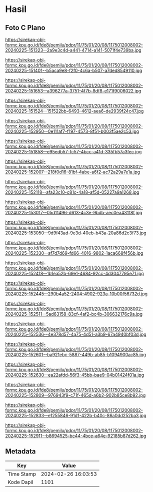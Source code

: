 # Hasil

## Foto C Plano

https://sirekap-obj-formc.kpu.go.id/fde8/pemilu/pdpr/11/75/01/20/08/1175012008002-20240225-151323--2a9e3c4d-a441-4714-a141-5071f4e739ba.jpg

https://sirekap-obj-formc.kpu.go.id/fde8/pemilu/pdpr/11/75/01/20/08/1175012008002-20240225-151401--b5aca9e8-f2f0-4c6a-b507-a7ded8549110.jpg

https://sirekap-obj-formc.kpu.go.id/fde8/pemilu/pdpr/11/75/01/20/08/1175012008002-20240225-151653--a396277a-3751-4f7b-8df8-e171f9006022.jpg

https://sirekap-obj-formc.kpu.go.id/fde8/pemilu/pdpr/11/75/01/20/08/1175012008002-20240225-151524--151522bb-6493-4612-aea6-de2939f24c47.jpg

https://sirekap-obj-formc.kpu.go.id/fde8/pemilu/pdpr/11/75/01/20/08/1175012008002-20240225-152950--0e111af7-f197-4573-8f51-b003f5ae2c53.jpg

https://sirekap-obj-formc.kpu.go.id/fde8/pemilu/pdpr/11/75/01/20/08/1175012008002-20240225-151858--e95edb57-fc57-4bcc-a41d-335fb57a3fec.jpg

https://sirekap-obj-formc.kpu.go.id/fde8/pemilu/pdpr/11/75/01/20/08/1175012008002-20240225-152007--218f0d16-81bf-4abe-a6f2-ac72a29a7e1a.jpg

https://sirekap-obj-formc.kpu.go.id/fde8/pemilu/pdpr/11/75/01/20/08/1175012008002-20240225-152118--afa23c10-c81c-4a18-af5d-05227a9a1268.jpg

https://sirekap-obj-formc.kpu.go.id/fde8/pemilu/pdpr/11/75/01/20/08/1175012008002-20240225-153017--05d11496-d613-4c3e-9bdb-aec0ea43118f.jpg

https://sirekap-obj-formc.kpu.go.id/fde8/pemilu/pdpr/11/75/01/20/08/1175012008002-20240225-153050--9d9f43ad-9e3d-40eb-b43a-20a86d2c3f73.jpg

https://sirekap-obj-formc.kpu.go.id/fde8/pemilu/pdpr/11/75/01/20/08/1175012008002-20240225-152330--af7d7d69-fd66-4016-9802-1aca668f456b.jpg

https://sirekap-obj-formc.kpu.go.id/fde8/pemilu/pdpr/11/75/01/20/08/1175012008002-20240225-152418--1b1ea52b-69e1-4684-92cc-4d3047795e71.jpg

https://sirekap-obj-formc.kpu.go.id/fde8/pemilu/pdpr/11/75/01/20/08/1175012008002-20240225-152445--290b4a52-2404-4902-923a-10b00f56732d.jpg

https://sirekap-obj-formc.kpu.go.id/fde8/pemilu/pdpr/11/75/01/20/08/1175012008002-20240225-152511--5ad63158-83cf-4af2-bc4b-306632176c9a.jpg

https://sirekap-obj-formc.kpu.go.id/fde8/pemilu/pdpr/11/75/01/20/08/1175012008002-20240225-152536--4e378d57-4a75-4d51-a3b9-67a4940bf03d.jpg

https://sirekap-obj-formc.kpu.go.id/fde8/pemilu/pdpr/11/75/01/20/08/1175012008002-20240225-152601--ba921ebc-5887-449b-ab85-b1094900ac85.jpg

https://sirekap-obj-formc.kpu.go.id/fde8/pemilu/pdpr/11/75/01/20/08/1175012008002-20240225-152630--ea22afdd-56f3-45bb-bae9-04b01424f01a.jpg

https://sirekap-obj-formc.kpu.go.id/fde8/pemilu/pdpr/11/75/01/20/08/1175012008002-20240225-152809--976943f9-c71f-465d-a6b2-902b85ce8b92.jpg

https://sirekap-obj-formc.kpu.go.id/fde8/pemilu/pdpr/11/75/01/20/08/1175012008002-20240225-152833--e1255846-91d1-422b-b40c-86a0dd252ba3.jpg

https://sirekap-obj-formc.kpu.go.id/fde8/pemilu/pdpr/11/75/01/20/08/1175012008002-20240225-152911--b8694525-bc44-4bce-a64e-92185b87d262.jpg


## Metadata

| Key        | Value               |
| ---------- | ------------------- |
| Time Stamp | 2024-02-26 16:03:53 |
| Kode Dapil | 1101                |



